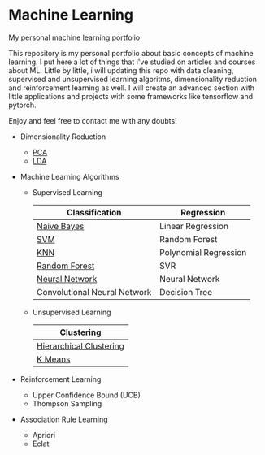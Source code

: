 # Machine Learning
My personal machine learning portfolio

This repository is my personal portfolio about basic concepts of machine learning. I put here a lot of things that i've studied on articles and courses about ML. Little by little, i will updating this repo with data cleaning, supervised and unsupervised learning algoritms, dimensionality reduction and reinforcement learning as well. I will create an advanced section with little applications and projects with some frameworks like tensorflow and pytorch.

Enjoy and feel free to contact me with any doubts! 

* Dimensionality Reduction
  * [PCA](https://github.com/nilbsongalindo/MachineLearning/blob/master/PCA.ipynb)
  * [LDA](https://github.com/nilbsongalindo/MachineLearning/blob/master/LDA.ipynb)

* Machine Learning Algorithms

  * Supervised Learning

    | Classification | Regression |
    | --- | --- |
    | [Naive Bayes](https://github.com/nilbsongalindo/MachineLearning/blob/master/Naive%20Bayes.ipynb) | Linear Regression |
    | [SVM](https://github.com/nilbsongalindo/MachineLearning/blob/master/SVM.ipynb) | Random Forest |
    | [KNN](https://github.com/nilbsongalindo/MachineLearning/blob/master/KNN.ipynb) | Polynomial Regression |
    | [Random Forest](https://github.com/nilbsongalindo/MachineLearning/blob/master/Random%20Forest.ipynb)| SVR |
    | [Neural Network](https://github.com/nilbsongalindo/MachineLearning/blob/master/Neural%20Networks%20with%20Keras.ipynb)| Neural Network |
    | Convolutional Neural Network| Decision Tree |
    
  * Unsupervised Learning
   
      | Clustering |
      | --- |
      | [Hierarchical Clustering](https://github.com/nilbsongalindo/MachineLearning/blob/master/Hierarchical%20Clustering.ipynb) |
      | [K Means](https://github.com/nilbsongalindo/MachineLearning/blob/master/K%20Means%20.ipynb) | 
    
 * Reinforcement Learning
    * Upper Confidence Bound (UCB)
    * Thompson Sampling
    
  * Association Rule Learning
    * Apriori
    * Eclat
 
 
